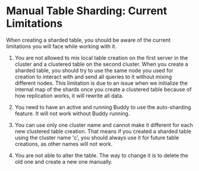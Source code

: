 # Manual Table Sharding: Current Limitations

When creating a sharded table, you should be aware of the current limitations you will face while working with it.

1. You are not allowed to mix local table creation on the first server in the cluster and a clustered table on the second cluster. When you create a sharded table, you should try to use the same node you used for creation to interact with and send all queries to it without mixing different nodes. This limitation is due to an issue when we initialize the internal map of the shards once you create a clustered table because of how replication works, it will rewrite all data.

2. You need to have an active and running Buddy to use the auto-sharding feature. It will not work without Buddy running.

3. You can use only one cluster name and cannot make it different for each new clustered table creation. That means if you created a sharded table using the cluster name 'c', you should always use it for future table creations, as other names will not work.

4. You are not able to alter the table. The way to change it is to delete the old one and create a new one manually.

<!-- proofread -->

